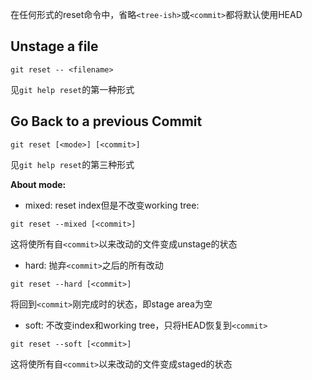在任何形式的reset命令中，省略`<tree-ish>`或`<commit>`都将默认使用HEAD

## Unstage a file
```
git reset -- <filename>
```

见`git help reset`的第一种形式

## Go Back to a previous Commit
```
git reset [<mode>] [<commit>]
```
见`git help reset`的第三种形式

**About mode:**
- mixed: reset index但是不改变working tree:
```
git reset --mixed [<commit>]
```
这将使所有自`<commit>`以来改动的文件变成unstage的状态
- hard: 抛弃`<commit>`之后的所有改动
```
git reset --hard [<commit>]
```
将回到`<commit>`刚完成时的状态，即stage area为空
- soft: 不改变index和working tree，只将HEAD恢复到`<commit>`
```
git reset --soft [<commit>]
```
这将使所有自`<commit>`以来改动的文件变成staged的状态

